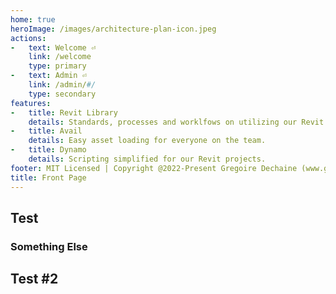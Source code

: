```yaml
---
home: true
heroImage: /images/architecture-plan-icon.jpeg
actions:
-   text: Welcome ⏎
    link: /welcome
    type: primary
-   text: Admin ⏎
    link: /admin/#/
    type: secondary
features:
-   title: Revit Library
    details: Standards, processes and worklfows on utilizing our Revit Library.
-   title: Avail
    details: Easy asset loading for everyone on the team.
-   title: Dynamo
    details: Scripting simplified for our Revit projects.
footer: MIT Licensed | Copyright @2022-Present Gregoire Dechaine (www.gregoiredechaine.com)
title: Front Page
---
```


## Test

### Something Else

## Test #2